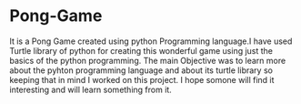 # Pong-Game
It is a Pong Game created using python Programming language.I have used Turtle library of python for creating this wonderful game using
just the basics of the python programming. The main Objective was to learn more about the pyhton programming language and about its turtle library so keeping that in mind 
I worked on this project. I hope somone will find it interesting and will learn something from it.
